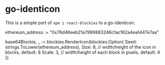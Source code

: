 # go-identicon
This is a simple port of `npm i react-blockies` to a go-identicon.

ethereum_address := "0x76d46eeb21a7999883246c1ac162a4ea1447e7aa"

base64Blockie, _ := blockies.RenderIcon(blockies.Option{
			Seed:  strings.ToLower(ethereum_address),
			Size:  8, // width/height of the icon in blocks, default: 8
			Scale: 3, // width/height of each block in pixels, default: 4
		})
